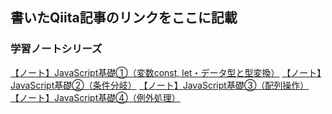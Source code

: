 ## 書いたQiita記事のリンクをここに記載

### 学習ノートシリーズ
[【ノート】JavaScript基礎①（変数const, let・データ型と型変換）](https://qiita.com/atamu2463/items/e8cb9047d27cf5754f55)
[【ノート】JavaScript基礎②（条件分岐）](https://qiita.com/atamu2463/items/79958c142c3d3b03dea2)
[【ノート】JavaScript基礎③（配列操作）](https://qiita.com/atamu2463/items/77c9040ac770646af9c2)
[【ノート】JavaScript基礎④（例外処理）](https://qiita.com/atamu2463/items/966db5a7ce377203731e)
